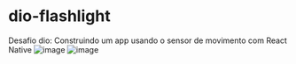 # dio-flashlight

Desafio dio: Construindo um app usando o sensor de movimento com React Native
![image](https://user-images.githubusercontent.com/74019894/175119480-abcc6b12-a740-4360-8f25-b3e9d90f27c0.png)
![image](https://user-images.githubusercontent.com/74019894/175119583-1dba155f-674a-4fb4-9899-d07b620128c6.png)


